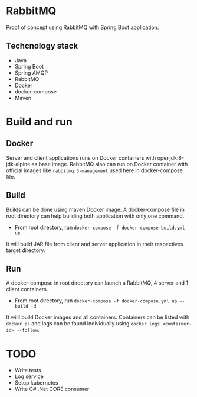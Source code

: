 # RabbitMQ
Proof of concept using RabbitMQ with Spring Boot application.

## Techcnology stack
- Java
- Spring Boot
- Spring AMQP
- RabbitMQ
- Docker
- docker-compose
- Maven

# Build and run
## Docker
Server and client applications runs on Docker containers with openjdk:8-jdk-alpine as base image.
RabbitMQ also can run on Docker container with official images like ```rabbitmq:3-management``` used here in docker-compose file.

## Build 
Builds can be done using maven Docker image. A docker-compose file in root directory can help building both application with only one command.
- From root directory, run ```docker-compose -f docker-compose-build.yml up```

It will build JAR file from client and server application in their respectives target directory.

## Run
A docker-compose in root directory can launch a RabbitMQ, 4 server and 1 client containers.
- From root directory, run ```docker-compose -f docker-compose.yml up --build -d```

It willl build Docker images and all containers. Containers can be listed with ```docker ps``` and logs can be found individually using ```docker logs <container-id> --follow```.

# TODO

- Write tests
- Log service
- Setup kubernetes
- Write C# .Net CORE consumer